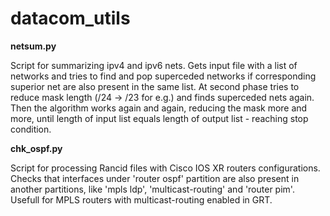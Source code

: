 # datacom_utils
<b>netsum.py</b>

Script for summarizing ipv4 and ipv6 nets.
Gets input file with a list of networks and tries to find and pop superceded networks if corresponding superior net are also present in the same list.
At second phase tries to reduce mask length (/24 -> /23 for e.g.) and finds superceded nets again. Then the algorithm works again
and again, reducing the mask more and more, until length of input list equals length of output list - reaching stop condition.


<b>chk_ospf.py</b>

Script for processing Rancid files with Cisco IOS XR routers configurations.
Checks that interfaces under 'router ospf' partition are also present in another partitions, like 'mpls ldp', 'multicast-routing' and 'router pim'.
Usefull for MPLS routers with multicast-routing enabled in GRT.
